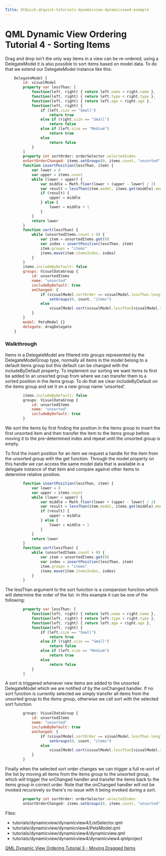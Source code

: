 ```yaml
---
Title: QtQuick.qtquick-tutorials-dynamicview-dynamicview4-example
---
```

        
QML Dynamic View Ordering Tutorial 4 - Sorting Items
====================================================

<span class="subtitle"></span>
<span id="details"></span>
Drag and drop isn't the only way items in a view can be re-ordered, using a DelegateModel it is also possible to sort items based on model data. To do that we extend our DelegateModel instance like this:

``` qml
    DelegateModel {
        id: visualModel
        property var lessThan: [
            function(left, right) { return left.name < right.name },
            function(left, right) { return left.type < right.type },
            function(left, right) { return left.age < right.age },
            function(left, right) {
                if (left.size == "Small")
                    return true
                else if (right.size == "Small")
                    return false
                else if (left.size == "Medium")
                    return true
                else
                    return false
            }
        ]
        property int sortOrder: orderSelector.selectedIndex
        onSortOrderChanged: items.setGroups(0, items.count, "unsorted")
        function insertPosition(lessThan, item) {
            var lower = 0
            var upper = items.count
            while (lower < upper) {
                var middle = Math.floor(lower + (upper - lower) / 2)
                var result = lessThan(item.model, items.get(middle).model);
                if (result) {
                    upper = middle
                } else {
                    lower = middle + 1
                }
            }
            return lower
        }
        function sort(lessThan) {
            while (unsortedItems.count > 0) {
                var item = unsortedItems.get(0)
                var index = insertPosition(lessThan, item)
                item.groups = "items"
                items.move(item.itemsIndex, index)
            }
        }
        items.includeByDefault: false
        groups: VisualDataGroup {
            id: unsortedItems
            name: "unsorted"
            includeByDefault: true
            onChanged: {
                if (visualModel.sortOrder == visualModel.lessThan.length)
                    setGroups(0, count, "items")
                else
                    visualModel.sort(visualModel.lessThan[visualModel.sortOrder])
            }
        }
        model: PetsModel {}
        delegate: dragDelegate
    }
```

<span id="walkthrough"></span>
### Walkthrough

Items in a DelegateModel are filtered into groups represented by the DelegateModelGroup type, normally all items in the model belong to a default items group but this default can be changed with the includeByDefault property. To implement our sorting we want items to first be added to an unsorted group from where we can transfer them to a sorted position in the items group. To do that we clear includeByDefault on the items group and set it on a new group name 'unsorted'.

``` qml
        items.includeByDefault: false
        groups: VisualDataGroup {
            id: unsortedItems
            name: "unsorted"
            includeByDefault: true
        }
```

We sort the items by first finding the position in the items group to insert the first unsorted item and then transfer the item to the items group before moving it to the pre-determined index and repeat until the unsorted group is empty.

To find the insert position for an item we request a handle for the item from the unsorted group with the get function. Through the model property on this handle we can access the same model data that is available in a delegate instance of that item and compare against other items to determine relative position.

``` qml
        function insertPosition(lessThan, item) {
            var lower = 0
            var upper = items.count
            while (lower < upper) {
                var middle = Math.floor(lower + (upper - lower) / 2)
                var result = lessThan(item.model, items.get(middle).model);
                if (result) {
                    upper = middle
                } else {
                    lower = middle + 1
                }
            }
            return lower
        }
        function sort(lessThan) {
            while (unsortedItems.count > 0) {
                var item = unsortedItems.get(0)
                var index = insertPosition(lessThan, item)
                item.groups = "items"
                items.move(item.itemsIndex, index)
            }
        }
```

The lessThan argument to the sort function is a comparsion function which will determine the order of the list. In this example it can be one of the following:

``` qml
        property var lessThan: [
            function(left, right) { return left.name < right.name },
            function(left, right) { return left.type < right.type },
            function(left, right) { return left.age < right.age },
            function(left, right) {
                if (left.size == "Small")
                    return true
                else if (right.size == "Small")
                    return false
                else if (left.size == "Medium")
                    return true
                else
                    return false
            }
        ]
```

A sort is triggered whenever new items are added to the unsorted DelegateModel which we are notified of by the onChanged handler. If no sort function is currently selected we simply transfer all items from the unsorted group to the items group, otherwise we call sort with the selected sort function.

``` qml
        groups: VisualDataGroup {
            id: unsortedItems
            name: "unsorted"
            includeByDefault: true
            onChanged: {
                if (visualModel.sortOrder == visualModel.lessThan.length)
                    setGroups(0, count, "items")
                else
                    visualModel.sort(visualModel.lessThan[visualModel.sortOrder])
            }
        }
```

Finally when the selected sort order changes we can trigger a full re-sort of the list by moving all items from the items group to the unsorted group, which will trigger the onChanged handler and transfer the items back to the items group in correct order. Note that the onChanged handler will not be invoked recursively so there's no issue with it being invoked during a sort.

``` qml
        property int sortOrder: orderSelector.selectedIndex
        onSortOrderChanged: items.setGroups(0, items.count, "unsorted")
```

Files:

-   tutorials/dynamicview/dynamicview4/ListSelector.qml
-   tutorials/dynamicview/dynamicview4/PetsModel.qml
-   tutorials/dynamicview/dynamicview4/dynamicview.qml
-   tutorials/dynamicview/dynamicview4/dynamicview4.qmlproject

<a href="https://developer.ubuntu.comapps/qml/sdk-15.04.5/QtQuick.tutorials-dynamicview-dynamicview3/" class="prevPage">QML Dynamic View Ordering Tutorial 3 - Moving Dragged Items</a>

